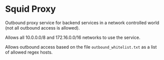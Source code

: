 # Squid Proxy

Outbound proxy service for backend services in a network controlled world (not all outbound access is allowed).

Allows all 10.0.0.0/8 and 172.16.0.0/16 networks to use the service.

Allows outbound access based on the file `outbound_whitelist.txt` as a list of allowed regex hosts.

